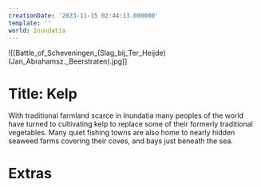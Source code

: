 ```yaml
---
creationDate: '2023-11-15 02:44:13.000000'
template: ''
world: Inundatia
---
```

![[Battle_of_Scheveningen_(Slag_bij_Ter_Heijde)(Jan_Abrahamsz._Beerstraten).jpg]]

# Title: Kelp

With traditional farmland scarce in Inundatia many peoples of the world have turned to cultivating kelp to replace some of their formerly traditional vegetables. Many quiet fishing towns are also home to nearly hidden seaweed farms covering their coves, and bays just beneath the sea.

# Extras

